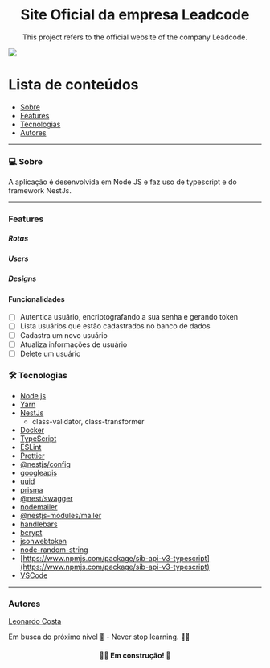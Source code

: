 <h1 align="center">Site Oficial da empresa Leadcode</h1>
<p align="center">This project refers to the official website of the company Leadcode.</p>
<img src="https://img.shields.io/badge/NODEJS-WORK-green">

# Lista de conteúdos

<!--ts-->

- [Sobre](#sobre)
- [Features](#features)
- [Tecnologias](#tecnologias)
- [Autores](#autores)
<!--te-->

---

### 💻 Sobre

A aplicação é desenvolvida em Node JS e faz uso de typescript e do framework NestJs.

---

### Features

##### Rotas

##### Users

##### Designs

#### Funcionalidades
- [ ] Autentica usuário, encriptografando a sua senha e gerando token 
- [ ] Lista usuários que estão cadastrados no banco de dados
- [ ] Cadastra um novo usuário
- [ ] Atualiza informações de usuário
- [ ] Delete um usuário

### 🛠 Tecnologias

- [Node.js](https://nodejs.org/en/)
- [Yarn](https://yarnpkg.com/)
- [NestJs](https://nestjs.com/)
 	- class-validator, class-transformer
- [Docker](https://www.docker.com/)
- [TypeScript](https://www.typescriptlang.org/)
- [ESLint](https://eslint.org/)
- [Prettier](https://prettier.io/)
- [@nestjs/config](https://www.npmjs.com/package/@nestjs/config)
- [googleapis](https://www.npmjs.com/package/googleapis)
- [uuid](https://www.npmjs.com/package/uuid)
- [prisma](prisma.io)
- [@nest/swagger](https://www.npmjs.com/package/@nestjs/swagger)
- [nodemailer](https://www.npmjs.com/package/nodemailer)
- [@nestjs-modules/mailer](https://www.npmjs.com/package/@nestjs-modules/mailer)
- [handlebars](https://handlebarsjs.com/installation/)
- [bcrypt](https://www.npmjs.com/package/bcrypt)
- [jsonwebtoken](https://www.npmjs.com/package/jsonwebtoken)
- [node-random-string](https://www.npmjs.com/package/randomstring)
- [https://www.npmjs.com/package/sib-api-v3-typescript](https://www.npmjs.com/package/sib-api-v3-typescript)
- [VSCode](https://code.visualstudio.com/)
---


### Autores

[Leonardo Costa](https://www.linkedin.com/in/leonardo-da-silva-costa/)

Em busca do próximo nível 🚀 - Never stop learning. 🧑‍🎓

<h4 align="center"> 
	🧑‍🔧 Em construção! 🚧
</h4>
